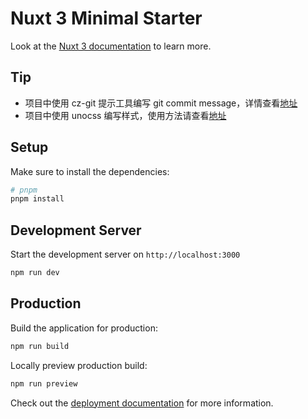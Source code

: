 # Nuxt 3 Minimal Starter

Look at the [Nuxt 3 documentation](https://nuxt.com/docs/getting-started/introduction) to learn more.

## Tip

- 项目中使用 cz-git 提示工具编写 git commit message，详情查看[地址](https://cz-git.qbb.sh/zh/guide/)
- 项目中使用 unocss 编写样式，使用方法请查看[地址](https://github.com/unocss/unocss)

## Setup

Make sure to install the dependencies:

```bash
# pnpm
pnpm install
```

## Development Server

Start the development server on `http://localhost:3000`

```bash
npm run dev
```

## Production

Build the application for production:

```bash
npm run build
```

Locally preview production build:

```bash
npm run preview
```

Check out the [deployment documentation](https://nuxt.com/docs/getting-started/deployment) for more information.
